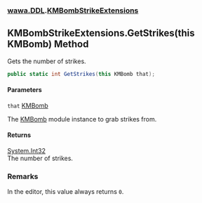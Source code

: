 ### [wawa.DDL](wawa.DDL.md 'wawa.DDL').[KMBombStrikeExtensions](KMBombStrikeExtensions.md 'wawa.DDL.KMBombStrikeExtensions')

## KMBombStrikeExtensions.GetStrikes(this KMBomb) Method

Gets the number of strikes.

```csharp
public static int GetStrikes(this KMBomb that);
```
#### Parameters

<a name='wawa.DDL.KMBombStrikeExtensions.GetStrikes(thisKMBomb).that'></a>

`that` [KMBomb](https://docs.microsoft.com/en-us/dotnet/api/KMBomb 'KMBomb')

The [KMBomb](https://docs.microsoft.com/en-us/dotnet/api/KMBomb 'KMBomb') module instance to grab strikes from.

#### Returns
[System.Int32](https://docs.microsoft.com/en-us/dotnet/api/System.Int32 'System.Int32')  
The number of strikes.

### Remarks
  
In the editor, this value always returns `0`.